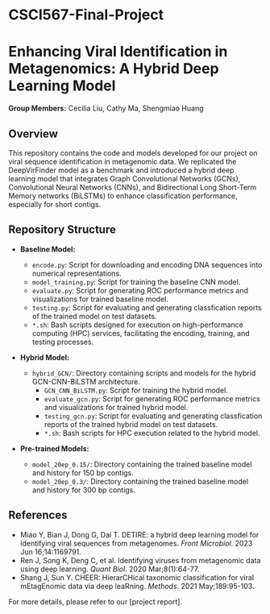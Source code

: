 # CSCI567-Final-Project
# Enhancing Viral Identification in Metagenomics: A Hybrid Deep Learning Model

**Group Members:** Cecilia Liu, Cathy Ma, Shengmiao Huang

## Overview
This repository contains the code and models developed for our project on viral sequence identification in metagenomic data. We replicated the DeepVirFinder model as a benchmark and introduced a hybrid deep learning model that integrates Graph Convolutional Networks (GCNs), Convolutional Neural Networks (CNNs), and Bidirectional Long Short-Term Memory networks (BiLSTMs) to enhance classification performance, especially for short contigs.

## Repository Structure

- **Baseline Model:**
  - `encode.py`: Script for downloading and encoding DNA sequences into numerical representations.
  - `model_training.py`: Script for training the baseline CNN model.
  - `evaluate.py`: Script for generating ROC performance metrics and visualizations for trained baseline model.
  - `testing.py`: Script for evaluating and generating classfication reports of the trained model on test datasets.
  - `*.sh`: Bash scripts designed for execution on high-performance computing (HPC) services, facilitating the encoding, training, and testing processes.

- **Hybrid Model:**
  - `hybrid_GCN/`: Directory containing scripts and models for the hybrid GCN-CNN-BiLSTM architecture.
    - `GCN_CNN_BiLSTM.py`: Script for training the hybrid model.
    - `evaluate_gcn.py`: Script for generating ROC performance metrics and visualizations for trained hybrid model.
    - `testing_gcn.py`: Script for evaluating and generating classfication reports of the trained hybrid model on test datasets.
    - `*.sh`: Bash scripts for HPC execution related to the hybrid model.

- **Pre-trained Models:**
  - `model_20ep_0.15/`: Directory containing the trained baseline model and history for 150 bp contigs.
  - `model_20ep_0.3/`: Directory containing the trained baseline model and history for 300 bp contigs.

## References

- Miao Y, Bian J, Dong G, Dai T. DETIRE: a hybrid deep learning model for identifying viral sequences from metagenomes. *Front Microbiol*. 2023 Jun 16;14:1169791.
- Ren J, Song K, Deng C, et al. Identifying viruses from metagenomic data using deep learning. *Quant Biol*. 2020 Mar;8(1):64-77.
- Shang J, Sun Y. CHEER: HierarCHical taxonomic classification for viral mEtagEnomic data via deep leaRning. *Methods*. 2021 May;189:95-103.

For more details, please refer to our [project report].
